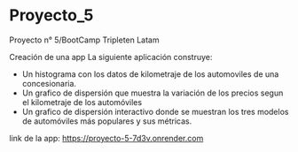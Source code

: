# Proyecto_5
Proyecto n° 5/BootCamp Tripleten Latam

Creación de una app
La siguiente aplicación construye:
 - Un histograma con los datos de kilometraje de los automoviles de una concesionaria.
 - Un grafico de dispersión que muestra la variación de los precios segun el kilometraje de los automóviles
 - Un grafico de dispersión interactivo donde se muestran los tres modelos de automóviles más populares y sus métricas.

link de la app: https://proyecto-5-7d3v.onrender.com
